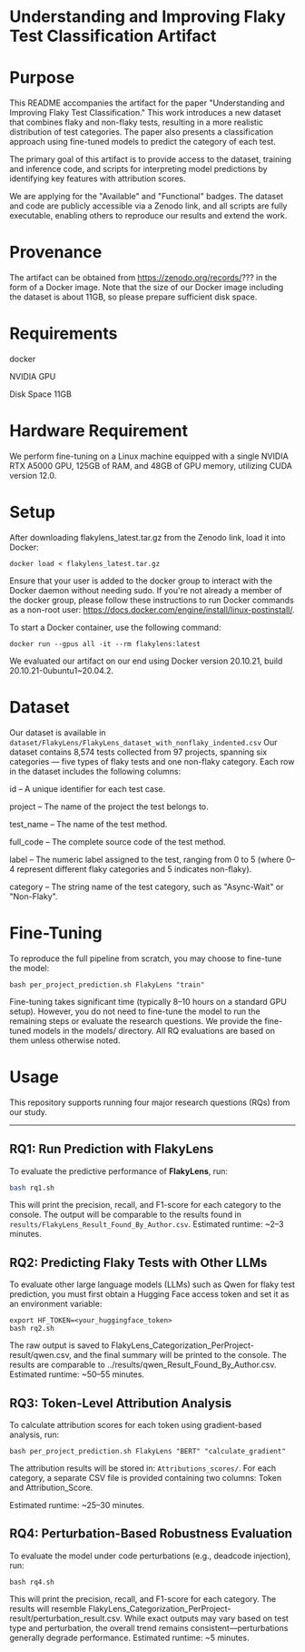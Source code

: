 # Understanding and Improving Flaky Test Classification Artifact

# Purpose
This README accompanies the artifact for the paper "Understanding and Improving Flaky Test Classification." This work introduces a new dataset that combines flaky and non-flaky tests, resulting in a more realistic distribution of test categories. The paper also presents a classification approach using fine-tuned models to predict the category of each test.

The primary goal of this artifact is to provide access to the dataset, training and inference code, and scripts for interpreting model predictions by identifying key features with attribution scores.

We are applying for the "Available" and "Functional" badges. The dataset and code are publicly accessible via a Zenodo link, and all scripts are fully executable, enabling others to reproduce our results and extend the work.

# Provenance

The artifact can be obtained from https://zenodo.org/records/??? in the form of a Docker image. Note that the size of our Docker image including the dataset is about 11GB, so please prepare sufficient disk space.

# Requirements

docker

NVIDIA GPU

Disk Space 11GB


# Hardware Requirement

We perform fine-tuning on a Linux machine equipped with a single NVIDIA RTX A5000 GPU, 125GB of RAM, and 48GB of GPU memory, utilizing CUDA version 12.0.

# Setup 
After downloading flakylens_latest.tar.gz from the Zenodo link, load it into Docker:

```shell
docker load < flakylens_latest.tar.gz
```

Ensure that your user is added to the docker group to interact with the Docker daemon without needing sudo. If you're not already a member of the docker group, please follow these instructions to run Docker commands as a non-root user: https://docs.docker.com/engine/install/linux-postinstall/.

To start a Docker container, use the following command:

```shell
docker run --gpus all -it --rm flakylens:latest
```

We evaluated our artifact on our end using Docker version 20.10.21, build 20.10.21-0ubuntu1~20.04.2.

# Dataset

Our dataset is available in ```dataset/FlakyLens/FlakyLens_dataset_with_nonflaky_indented.csv```
Our dataset contains 8,574 tests collected from 97 projects, spanning six categories — five types of flaky tests and one non-flaky category. Each row in the dataset includes the following columns:

id – A unique identifier for each test case.

project – The name of the project the test belongs to.

test_name – The name of the test method.

full_code – The complete source code of the test method.

label – The numeric label assigned to the test, ranging from 0 to 5 (where 0–4 represent different flaky categories and 5 indicates non-flaky).

category – The string name of the test category, such as "Async-Wait" or "Non-Flaky".

# Fine-Tuning

To reproduce the full pipeline from scratch, you may choose to fine-tune the model:
```shell
bash per_project_prediction.sh FlakyLens "train"
```

Fine-tuning takes significant time (typically 8–10 hours on a standard GPU setup). However, you do not need to fine-tune the model to run the remaining steps or evaluate the research questions. We provide the fine-tuned models in the models/ directory.  All RQ evaluations are based on them unless otherwise noted.

# Usage

This repository supports running four major research questions (RQs) from our study.

---

## RQ1: Run Prediction with FlakyLens

To evaluate the predictive performance of **FlakyLens**, run:

```bash
bash rq1.sh
```

This will print the precision, recall, and F1-score for each category to the console. The output will be comparable to the results found in ```results/FlakyLens_Result_Found_By_Author.csv```.
Estimated runtime: ~2–3 minutes.

## RQ2: Predicting Flaky Tests with Other LLMs
To evaluate other large language models (LLMs) such as Qwen for flaky test prediction, you must first obtain a Hugging Face access token and set it as an environment variable:

```shell
export HF_TOKEN=<your_huggingface_token>
bash rq2.sh
```

The raw output is saved to FlakyLens_Categorization_PerProject-result/qwen.csv, and the final summary will be printed to the console. The results are comparable to ../results/qwen_Result_Found_By_Author.csv.
Estimated runtime: ~50–55 minutes.

## RQ3: Token-Level Attribution Analysis

To calculate attribution scores for each token using gradient-based analysis, run:
```shell
bash per_project_prediction.sh FlakyLens "BERT" "calculate_gradient"
```
The attribution results will be stored in: ```Attributions_scores/```.
For each category, a separate CSV file is provided containing two columns: Token and Attribution_Score.

Estimated runtime: ~25–30 minutes.

## RQ4: Perturbation-Based Robustness Evaluation
To evaluate the model under code perturbations (e.g., deadcode injection), run:

```shell
bash rq4.sh
```
This will print the precision, recall, and F1-score for each category. The results will resemble FlakyLens_Categorization_PerProject-result/perturbation_result.csv. While exact outputs may vary based on test type and perturbation, the overall trend remains consistent—perturbations generally degrade performance.
Estimated runtime: ~5 minutes.
